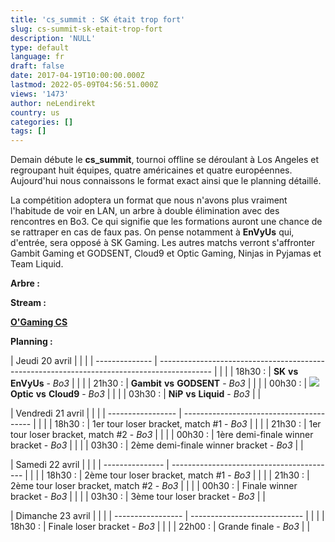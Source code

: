 ```yaml
---
title: 'cs_summit : SK était trop fort'
slug: cs-summit-sk-etait-trop-fort
description: 'NULL'
type: default
language: fr
draft: false
date: 2017-04-19T10:00:00.000Z
lastmod: 2022-05-09T04:56:51.000Z
views: '1473'
author: neLendirekt
country: us
categories: []
tags: []
---
```

Demain débute le **cs\_summit**, tournoi offline se déroulant à Los Angeles et regroupant huit équipes, quatre américaines et quatre européennes. Aujourd'hui nous connaissons le format exact ainsi que le planning détaillé.

La compétition adoptera un format que nous n'avons plus vraiment l'habitude de voir en LAN, un arbre à double élimination avec des rencontres en Bo3\. Ce qui signifie que les formations auront une chance de se rattraper en cas de faux pas. On pense notamment à **EnVyUs** qui, d'entrée, sera opposé à SK Gaming. Les autres matchs verront s'affronter Gambit Gaming et GODSENT, Cloud9 et Optic Gaming, Ninjas in Pyjamas et Team Liquid.

**Arbre :**

**Stream :**

**[O'Gaming CS](http://www.twitch.tv/ogamingcs)**

**Planning :**

| Jeudi 20 avril |                                                                                             |  |
| -------------- | ------------------------------------------------------------------------------------------- |  |
| |  18h30 :     | **SK** **vs** **EnVyUs** \- _Bo3_                                                           |  |
| |  21h30 :     | **Gambit** **vs** **GODSENT** \- _Bo3_                                                      |  |
| |  00h30 :     | **![](/storage/countries/flag/na_flag_58176583b5a4d.png) Optic** **vs** **Cloud9** \- _Bo3_ |  |
| |  03h30 :     | **NiP** **vs** **Liquid** \- _Bo3_                                                          |  |

| Vendredi 21 avril |                                          |  |
| ----------------- | ---------------------------------------- |  |
| |  18h30 :        | 1er tour loser bracket, match #1 - _Bo3_ |  |
| |  21h30 :        | 1er tour loser bracket, match #2 - _Bo3_ |  |
| |  00h30 :        | 1ère demi-finale winner bracket - _Bo3_  |  |
| |  03h30 :        | 2ème demi-finale winner bracket - _Bo3_  |  |

| Samedi 22 avril |                                           |  |
| --------------- | ----------------------------------------- |  |
| |  18h30 :      | 2ème tour loser bracket, match #1 - _Bo3_ |  |
| |  21h30 :      | 2ème tour loser bracket, match #2 - _Bo3_ |  |
| |  00h30 :      | Finale winner bracket - _Bo3_             |  |
| |  03h30 :      | 3ème tour loser bracket - _Bo3_           |  |

| Dimanche 23 avril |                              |  |
| ----------------- | ---------------------------- |  |
| |  18h30 :        | Finale loser bracket - _Bo3_ |  |
| |  22h00 :        | Grande finale - _Bo3_        |  |
